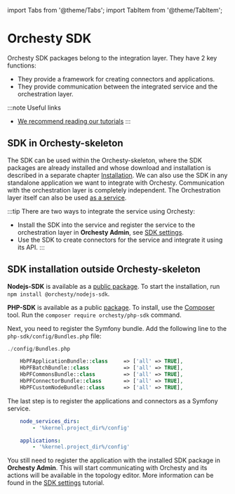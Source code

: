import Tabs from '@theme/Tabs';
import TabItem from '@theme/TabItem';

# Orchesty SDK

Orchesty SDK packages belong to the integration layer. They have 2 key functions:

- They provide a framework for creating connectors and applications.
- They provide communication between the integrated service and the orchestration layer.

:::note Useful links
- [We recommend reading our tutorials](../tutorials/getting-started-with-tutorials.md)
:::

## SDK in Orchesty-skeleton

The SDK can be used within the Orchesty-skeleton, where the SDK packages are already installed and whose download and installation is described in a separate chapter [Installation](../get-started/installation.md). We can also use the SDK in any standalone application we want to integrate with Orchesty. Communication with the orchestration layer is completely independent. The Orchestration layer itself can also be used [as a service](https://orchesty.io/services).

:::tip
There are two ways to integrate the service using Orchesty:
- Install the SDK into the service and register the service to the orchestration layer in **Orchesty Admin**, see [SDK settings](../tutorials/SDK-settings.md).
- Use the SDK to create connectors for the service and integrate it using its API.
:::

## SDK installation outside Orchesty-skeleton

<Tabs>
<TabItem value="nodejs" label="Node.js">

**Nodejs-SDK** is available as a [public package](https://www.npmjs.com/package/@orchesty/nodejs-sdk). To start the installation, run `npm install @orchesty/nodejs-sdk`.

</TabItem>
<TabItem value="php" label="PHP">

**PHP-SDK** is available as a public [package](https://packagist.org/packages/orchesty/php-sdk). To install, use the [Composer](https://getcomposer.org/) tool. Run the `composer require orchesty/php-sdk` command.

Next, you need to register the Symfony bundle. Add the following line to the `php-sdk/config/Bundles.php` file:

```php
./config/Bundles.php

    HbPFApplicationBundle::class     => ['all' => TRUE],
    HbPFBatchBundle::class           => ['all' => TRUE],
    HbPFCommonsBundle::class         => ['all' => TRUE],
    HbPFConnectorBundle::class       => ['all' => TRUE],
    HbPFCustomNodeBundle::class      => ['all' => TRUE],
```

The last step is to register the applications and connectors as a Symfony service.

```yaml - title="./config/services.yaml"
    node_services_dirs:
        - '%kernel.project_dir%/config'

    applications:
        - '%kernel.project_dir%/config'
```
</TabItem>
</Tabs>

You still need to register the application with the installed SDK package in **Orchesty Admin**. This will start communicating with Orchesty and its actions will be available in the topology editor. More information can be found in the [SDK settings](../tutorials/SDK-settings.md) tutorial.
